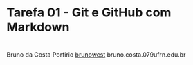 # Tarefa 01 - Git e GitHub com Markdown <h1>

Bruno da Costa Porfírio
[brunowcst](https://github.com/Brunowcst)
bruno.costa.079ufrn.edu.br